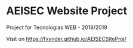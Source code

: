 # AEISEC Website Project

Project for Tecnologias WEB - 2018/2019

Visit on https://fxvnder.github.io/AEISECSiteProj/
